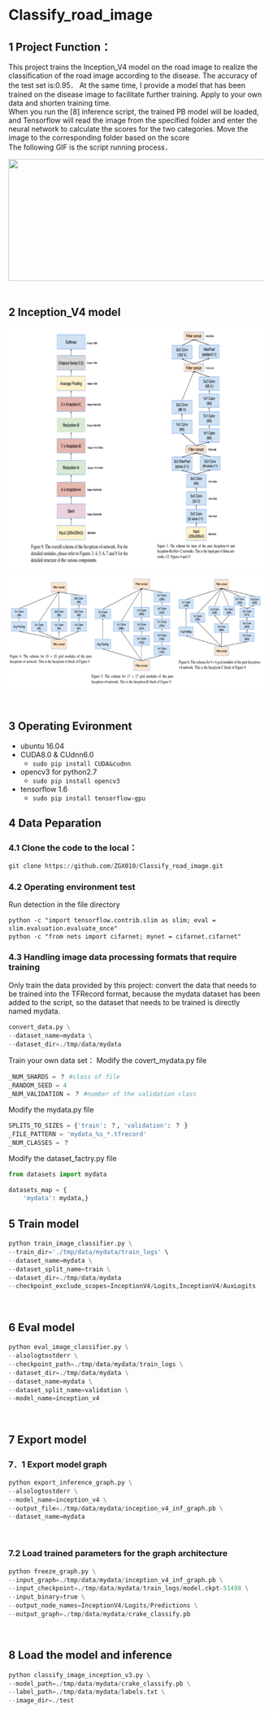 # Classify_road_image
## 1  Project Function：<br>
This project trains the Inception_V4 model on the road image to realize the classification of the road image according to the disease. The accuracy of the test set is:0.95． At the same time, I provide a model that has been trained on the disease image to facilitate further training. Apply to your own data and shorten training time.<br>
When you run the [8] inference script, the trained PB model will be loaded, and Tensorflow will read the image from the specified folder and enter the neural network to calculate the scores for the two categories. Move the image to the corresponding folder based on the score<br>
The following GIF is the script running process．<br>
<div align=center><img width="600" height="240" src="https://github.com/ZGX010/Classify_road_image/blob/master/doc/classimage.gif"/></div>
<br>

## 2  Inception_V4 model

<div align=center><img width="800" height="480" src="https://github.com/ZGX010/Classify_road_image/blob/master/doc/inceptionv4.png"/></div>
<div align=center><img width="800" height="240" src="https://github.com/ZGX010/Classify_road_image/blob/master/doc/inceptionv4model.png"/></div>
<br>

## 3  Operating Evironment
* ubuntu 16.04
* CUDA8.0 & CUdnn6.0
  * ```sudo pip install CUDA&cudnn```
* opencv3 for python2.7
  * ```sudo pip install opencv3```
* tensorflow 1.6
  * ```sudo pip install tensorflow-gpu ```

## 4 Data Peparation
### 4.1 Clone the code to the local：<br>
```Python
git clone https://github.com/ZGX010/Classify_road_image.git
```
### 4.2 Operating environment test
Run detection in the file directory
```Ｐython
python -c "import tensorflow.contrib.slim as slim; eval = slim.evaluation.evaluate_once"
python -c "from nets import cifarnet; mynet = cifarnet.cifarnet"
```

### 4.3 Handling image data processing formats that require training

Only train the data provided by this project: convert the data that needs to be trained into the TFRecord format, because the mydata dataset has been added to the script, so the dataset that needs to be trained is directly named mydata.
```python
convert_data.py \
--dataset_name=mydata \
--dataset_dir=./tmp/data/mydata
```
Train your own data set：
Modify the covert_mydata.py file
```Python
_NUM_SHARDS = ？ #class of file
_RANDOM_SEED = 4
_NUM_VALIDATION = ？ #number of the validation class
```
Modify the mydata.py file
```python
SPLITS_TO_SIZES = {'train': ？, 'validation': ？ }
_FILE_PATTERN = 'mydata_%s_*.tfrecord'
_NUM_CLASSES = ？
```
Modify the dataset_factry.py file
```python
from datasets import mydata
```
```python
datasets_map = {
    'mydata': mydata,}
```

## 5  Train model
```Python
python train_image_classifier.py \
--train_dir='./tmp/data/mydata/train_logs' \
--dataset_name=mydata \
--dataset_split_name=train \
--dataset_dir=./tmp/data/mydata
--checkpoint_exclude_scopes=InceptionV4/Logits,InceptionV4/AuxLogits 
```
<br>

## 6  Eval model
```Python
python eval_image_classifier.py \
--alsologtostderr \
--checkpoint_path=./tmp/data/mydata/train_logs \
--dataset_dir=./tmp/data/mydata \
--dataset_name=mydata \
--dataset_split_name=validation \
--model_name=inception_v4
```
<br>

## 7  Export model
### 7．1 Export model graph
```Python
python export_inference_graph.py \
--alsologtostderr \
--model_name=inception_v4 \
--output_file=./tmp/data/mydata/inception_v4_inf_graph.pb \
--dataset_name=mydata
```
<br>

### 7.2 Load trained parameters for the graph architecture
```Python
python freeze_graph.py \
--input_graph=./tmp/data/mydata/inception_v4_inf_graph.pb \
--input_checkpoint=./tmp/data/mydata/train_logs/model.ckpt-51498 \
--input_binary=true \
--output_node_names=InceptionV4/Logits/Predictions \
--output_graph=./tmp/data/mydata/crake_classify.pb
```
<br>

## 8  Load the model and inference
```Python
python classify_image_inception_v3.py \
--model_path=./tmp/data/mydata/crake_classify.pb \
--label_path=./tmp/data/mydata/labels.txt \
--image_dir=./test
```
